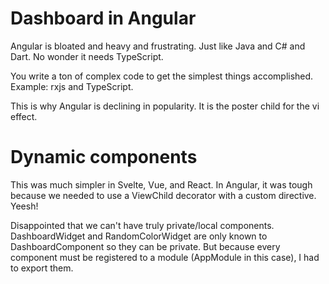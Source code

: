 # Dashboard in Angular

Angular is bloated and heavy and frustrating. Just like Java and C# and Dart. No wonder it needs TypeScript.

You write a ton of complex code to get the simplest things accomplished. Example: rxjs and TypeScript.

This is why Angular is declining in popularity. It is the poster child for the vi effect.

# Dynamic components
This was much simpler in Svelte, Vue, and React. In Angular, it was tough because we needed to use a ViewChild decorator with a custom directive. Yeesh!

Disappointed that we can't have truly private/local components. DashboardWidget and RandomColorWidget are only known to DashboardComponent so they can be private. But because every component must be registered to a module (AppModule in this case), I had to export them.
